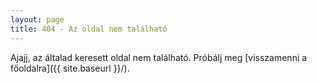 ```yaml
---
layout: page
title: 404 - Az oldal nem található
---
```


Ajajj, az általad keresett oldal nem található. Próbálj meg [visszamenni a főoldalra]({{ site.baseurl }}/).
